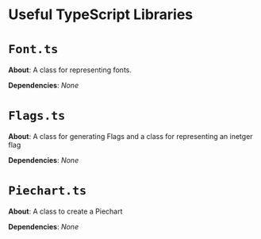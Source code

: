 # Useful TypeScript Libraries

# `Font.ts`
**About**: A class for representing fonts.

**Dependencies**: *None*

# `Flags.ts`
**About**: A class for generating Flags and a class for representing an inetger flag

**Dependencies**: *None*

# `Piechart.ts`
**About**: A class to create a Piechart

**Dependencies**: *None*